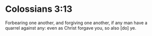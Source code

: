 # Colossians 3:13

Forbearing one another, and forgiving one another, if any man have a quarrel against any: even as Christ forgave you, so also [do] ye.